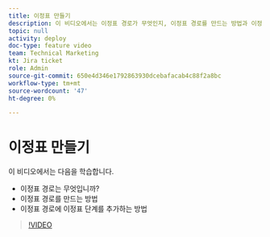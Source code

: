 ```yaml
---
title: 이정표 만들기
description: 이 비디오에서는 이정표 경로가 무엇인지, 이정표 경로를 만드는 방법과 이정표 단계를 추가하는 방법을 알아봅니다.
topic: null
activity: deploy
doc-type: feature video
team: Technical Marketing
kt: Jira ticket
role: Admin
source-git-commit: 650e4d346e1792863930dcebafacab4c88f2a8bc
workflow-type: tm+mt
source-wordcount: '47'
ht-degree: 0%

---
```


# 이정표 만들기

이 비디오에서는 다음을 학습합니다.

* 이정표 경로는 무엇입니까?
* 이정표 경로를 만드는 방법
* 이정표 경로에 이정표 단계를 추가하는 방법

>[!VIDEO](https://video.tv.adobe.com/v/335204/?quality=12&learn=on)
